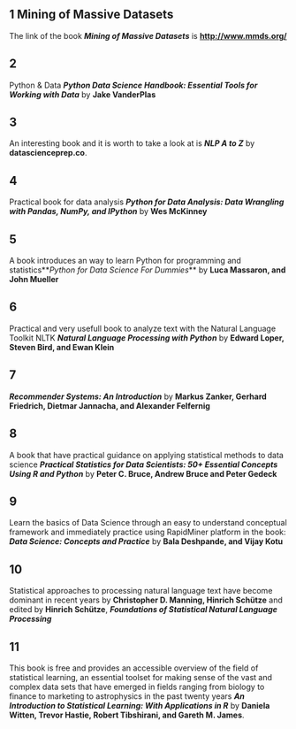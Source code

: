 ## 1 Mining of Massive Datasets
The link of the book **_Mining of Massive Datasets_** is **http://www.mmds.org/**

## 2

 Python & Data **_Python Data Science Handbook: Essential Tools for Working with Data_** by **Jake VanderPlas**

## 3

An interesting book and it is worth to take a look at is **_NLP A to Z_** by **datascienceprep.co**.


## 4

Practical book for data analysis **_Python for Data Analysis: Data Wrangling with Pandas, NumPy, and IPython_** by **Wes McKinney**


## 5

A book introduces an way to learn Python for programming and statistics**_Python for Data Science For Dummies_** by **Luca Massaron, and John Mueller**


## 6

Practical and very usefull book to analyze text with the Natural Language Toolkit NLTK **_Natural Language Processing with Python_** by **Edward Loper, Steven Bird, and Ewan Klein**

## 7
 **_Recommender Systems: An Introduction_** by **Markus Zanker, Gerhard Friedrich, Dietmar Jannacha, and Alexander Felfernig**

## 8

A book that have practical guidance on applying statistical methods to data science **_Practical Statistics for Data Scientists: 50+ Essential Concepts Using R and Python_** by **Peter C. Bruce, Andrew Bruce and Peter Gedeck**


## 9

Learn the basics of Data Science through an easy to understand conceptual framework and immediately practice using RapidMiner platform in the book: **_Data Science: Concepts and Practice_** by **Bala Deshpande, and Vijay Kotu**

## 10 
Statistical approaches to processing natural language text have become dominant in recent years by **Christopher D. Manning, Hinrich Schütze** and edited by **Hinrich Schütze**, **_Foundations of Statistical Natural Language Processing_** 


## 11

This book is free and provides an accessible overview of the field of statistical learning, an essential toolset for making sense of the vast and complex data sets that have emerged in fields ranging from biology to finance to marketing to astrophysics in the past twenty years **_An Introduction to Statistical Learning: With Applications in R_** by **Daniela Witten, Trevor Hastie, Robert Tibshirani, and Gareth M. James**. 
